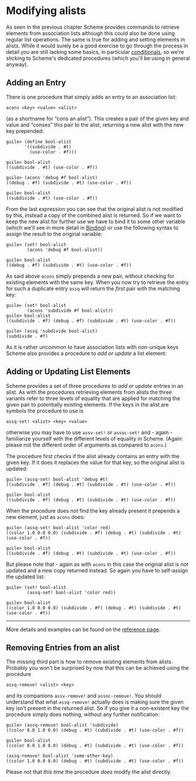# Modifying alists

As seen in the previous chapter Scheme provides commands to retrieve elements
from association lists although this could also be done using regular list
operations.  The same is true for adding and setting elements in alists.  While
it would surely be a good exercise to go through the process in detail you are
still lacking some basics, in particular [conditionals](../conditionals.html),
so we're sticking to Scheme's dedicated procedures (which you'll be using in
general anyway).

## Adding an Entry

There is one procedure that simply adds an entry to an association list:

```
acons <key> <value> <alist>
```

(as a shortname for “cons an alist”).  This creates a pair of the given key and
value and “conses” this pair to the alist, returning a new alist with the new
key prepended:

```
guile> (define bool-alist
       '((subdivide . #t)
         (use-color . #f)))

guile> bool-alist
((subdivide . #t) (use-color . #f))

guile> (acons 'debug #f bool-alist)
((debug . #f) (subdivide . #t) (use-color . #f))

guile> bool-alist
((subdivide . #t) (use-color . #f))
```

From the last expression you can see that the original alist is not modified by
this, instead a copy of the combined alist is returned.  So if we want to keep
the new alist for further use we have to bind it to some other variable (which
we'll see in more detail in [Binding](../binding.html)) or use the following
syntax to assign the result to the original variable:

```
guile> (set! bool-alist
        (acons 'debug #f bool-alist))

guile> bool-alist
((debug . #f) (subdivide . #t) (use-color . #f))
```

As said above `acons` simply prepends a new pair, without checking for existing
elements with the same key.  When you now try to retrieve the entry for such a
duplicate entry `assq` will return the *first* pair with the matching key:

```
guile> (set! bool-alist
        (acons 'subdivide #f bool-alist))
guile> bool-alist
((subdivide . #f) (debug . #f) (subdivide . #t) (use-color . #f))

guile> (assq 'subdivide bool-alist)
(subdivide . #f)
```

As it is rather uncommon to have association lists with non-unique keys Scheme
also provides a procedure to *add or update* a list element:


## Adding or Updating List Elements

Scheme provides a set of three procedures to *add or update* entries in an
alist.  As with the procedures retrieving elements from alists the three
variants refer to three levels of equality that are applied for matching the
given pair to potentially existing elements. If the keys in the alist are
symbols the procedure to use is

```
assq-set! <alist> <key> <value>
```

otherwise you may have to use `assv-set!` or `assoc-set!` and - again -
familiarize yourself with the different levels of equality in Scheme.  (Again:
please not the different order of arguments as compared to `acons`.)

The procedure first checks if the alist already contains an entry with the given
key.  If it does it replaces the value for that key, so the original alist is
updated:

```
guile> (assq-set! bool-alist 'debug #t)
((subdivide . #f) (debug . #t) (subdivide . #t) (use-color . #f))

guile> bool-alist
((subdivide . #f) (debug . #t) (subdivide . #t) (use-color . #f))
```

When the procedure does *not* find the key already present it prepends a new
element, just as `acons` does:

```
guile> (assq-set! bool-alist 'color red)
((color 1.0 0.0 0.0) (subdivide . #f) (debug . #t) (subdivide . #t) (use-color . #f))

guile> bool-alist
((subdivide . #f) (debug . #t) (subdivide . #t) (use-color . #f))
```

But please note that - again as with `acons` in this case the original alist is
*not* updated and a new copy returned instead.  So again you have to self-assign
the updated list:

```
guile> (set! bool-alist
        (assq-set! bool-alist 'color red))

guile> bool-alist
((color 1.0 0.0 0.0) (subdivide . #f) (debug . #t) (subdivide . #t) (use-color . #f))
```

---

More details and examples can be found on the [reference
page](https://www.gnu.org/software/guile/docs/docs-1.8/guile-ref/Adding-or-Setting-Alist-Entries.html#Adding-or-Setting-Alist-Entries).

## Removing Entries from an alist

 The missing third part is how to remove existing elements from alists.
 Probably you won't be surprised by now that this can be achieved using the
 procedure

 ```
 assq-remove! <alist> <key>
 ```

 and its companions `assv-remove!` and `assoc-remove!`.  You should understand
 that what `assq-remove!` actually does is making sure the given key isn't
 present in the returned alist.  So if you give it a non-existent key the
 procedure simply does nothing, without any further notification:

 ```
 guile> (assq-remove! bool-alist 'subdivide)
((color 0.0 1.0 0.0) (debug . #t) (subdivide . #t) (use-color . #f))

guile> bool-alist
((color 0.0 1.0 0.0) (debug . #t) (subdivide . #t) (use-color . #f))

(assq-remove! bool-alist 'some-other-key)
((color 1.0 0.0 0.0) (debug . #t) (subdivide . #t) (use-color . #f))
```

Please not that *this time* the procedure *does* modify the alist directly.
